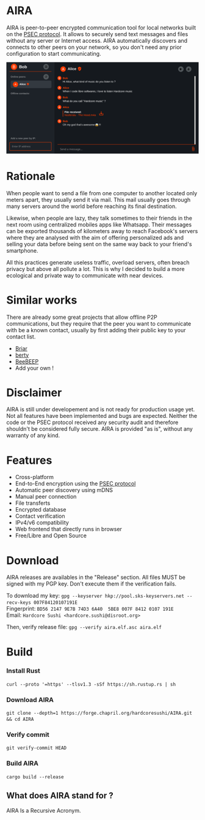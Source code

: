 # AIRA
AIRA is peer-to-peer encrypted communication tool for local networks built on the [PSEC protocol](https://forge.chapril.org/hardcoresushi/PSEC). It allows to securely send text messages and files without any server or Internet access. AIRA automatically discovers and connects to other peers on your network, so you don't need any prior configuration to start communicating.

![Screenshot of a conversation between Alice and Bob on AIRA](/screenshot.png)

# Rationale
When people want to send a file from one computer to another located only meters apart, they usually send it via mail. This mail usually goes through many servers around the world before reaching its final destination.

Likewise, when people are lazy, they talk sometimes to their friends in the next room using centralized mobiles apps like Whatsapp. Their messages can be exported thousands of kilometers away to reach Facebook's servers where they are analysed with the aim of offering personalized ads and selling your data before being sent on the same way back to your friend's smartphone.

All this practices generate useless traffic, overload servers, often breach privacy but above all pollute a lot. This is why I decided to build a more ecological and private way to communicate with near devices.

# Similar works
There are already some great projects that allow offline P2P communications, but they require that the peer you want to communicate with be a known contact, usually by first adding their public key to your contact list.

- [Briar](https://briarproject.org)
- [berty](https://berty.tech)
- [BeeBEEP](https://www.beebeep.net)
- Add your own !

# Disclaimer
AIRA is still under developement and is not ready for production usage yet. Not all features have been implemented and bugs are expected. Neither the code or the PSEC protocol received any security audit and therefore shouldn't be considered fully secure. AIRA is provided "as is", without any warranty of any kind.

# Features
- Cross-platform
- End-to-End encryption using the [PSEC protocol](https://forge.chapril.org/hardcoresushi/PSEC)
- Automatic peer discovery using mDNS
- Manual peer connection
- File transferts
- Encrypted database
- Contact verification
- IPv4/v6 compatibility
- Web frontend that directly runs in browser
- Free/Libre and Open Source

# Download
AIRA releases are availables in the "Release" section. All files MUST be signed with my PGP key. Don't execute them if the verification fails.

To download my key:
`gpg --keyserver hkp://pool.sks-keyservers.net --recv-keys 007F84120107191E` \
Fingerprint: `BD56 2147 9E7B 74D3 6A40  5BE8 007F 8412 0107 191E` \
Email: `Hardcore Sushi <hardcore.sushi@disroot.org>`

Then, verify release file: `gpg --verify aira.elf.asc aira.elf`

# Build
### Install Rust
```
curl --proto '=https' --tlsv1.3 -sSf https://sh.rustup.rs | sh
```
### Download AIRA
```
git clone --depth=1 https://forge.chapril.org/hardcoresushi/AIRA.git && cd AIRA
```
### Verify commit
```
git verify-commit HEAD
```
### Build AIRA
```
cargo build --release
```

## What does AIRA stand for ?
AIRA Is a Recursive Acronym.